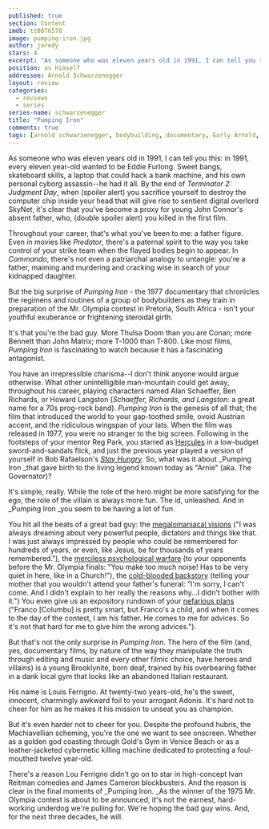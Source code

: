 ```yaml
---
published: true
section: Content
imdb: tt0076578
image: pumping-iron.jpg
author: jaredy 
stars: 4
excerpt: "As someone who was eleven years old in 1991, I can tell you this: in 1991, every eleven year-old wanted to be Eddie Furlong. Sweet bangs, skateboard skills, a laptop that could hack a bank machine, and his own personal cyborg assassin&mdash;he had it all. By the end of <em>Terminator 2: Judgment Day</em>, when (spoiler alert) you sacrifice yourself to destroy the computer chip inside your head that will give rise to sentient digital overlord SkyNet, it&rsquo;s clear that you&rsquo;ve become a proxy for young John Connor&rsquo;s absent father, who, (double spoiler alert) you killed in the first film."
position: as Himself 
addressee: Arnold Schwarzenegger
layout: review
categories: 
  - reviews
  - series
series-name: schwarzenegger
title: "Pumping Iron"
comments: true
tags: [arnold schwarzenegger, bodybuilding, documentary, Early Arnold, First Film, Letters]
---
```

As someone who was eleven years old in 1991, I can tell you this: in 1991, every eleven year-old wanted to be Eddie Furlong. Sweet bangs, skateboard skills, a laptop that could hack a bank machine, and his own personal cyborg assassin--he had it all. By the end of _Terminator 2: Judgment Day_, when (spoiler alert) you sacrifice yourself to destroy the computer chip inside your head that will give rise to sentient digital overlord SkyNet, it's clear that you've become a proxy for young John Connor's absent father, who, (double spoiler alert) you killed in the first film. 

Throughout your career, that's what you've been to me: a father figure. Even in movies like _Predator_, there's a paternal spirit to the way you take control of your strike team when the flayed bodies begin to appear. In _Commando_, there's not even a patriarchal analogy to untangle: you're a father, maiming and murdering and cracking wise in search of your kidnapped daughter. 

But the big surprise of _Pumping Iron_ - the 1977 documentary that chronicles the regimens and routines of a group of bodybuilders as they train in preparation of the Mr. Olympia contest in Pretoria, South Africa - isn't your youthful exuberance or frightening steroidal girth. 

It's that you're the bad guy. More Thulsa Doom than you are Conan; more Bennett than John Matrix; more T-1000 than T-800. Like most films, _Pumping Iron_ is fascinating to watch because it has a fascinating antagonist. 

You have an irrepressible charisma--I don't think anyone would argue otherwise. What other unintelligible man-mountain could get away, throughout his career, playing characters named Alan Schaeffer, Ben Richards, or Howard Langston (_Schaeffer, Richards, and Langston_: a great name for a 70s prog-rock band). _Pumping Iron_ is the genesis of all that; the film that introduced the world to your gap-toothed smile, ovoid Austrian accent, and the ridiculous wingspan of your lats. When the film was released in 1977, you were no stranger to the big screen. Following in the footsteps of your mentor Reg Park, you starred as [Hercules][1] in a low-budget sword-and-sandals flick, and just the previous year played a version of yourself in Bob Rafaelson's [_Stay Hungry_][2]. So, what was it about _Pumping Iron _that gave birth to the living legend known today as "Arnie" (aka. The Governator)?

   [1]: /content/2012/11/6/hercules-in-new-york.html
   [2]: /content/2012/11/14/stay-hungry.html

It's simple, really. While the role of the hero might be more satisfying for the ego, the role of the villain is always more fun. The id, unleashed. And in _Pumping Iron _you seem to be having a lot of fun. 

You hit all the beats of a great bad guy: the [megalomaniacal visions][3] ("I was always dreaming about very powerful people, dictators and things like that. I was just always impressed by people who could be remembered for hundreds of years, or even, like Jesus, be for thousands of years remembered."), the [merciless psychological warfare][4] (to your opponents before the Mr. Olympia finals: "You make too much noise! Has to be very quiet in here, like in a Church!"), the [cold-blooded backstory][5] (telling your mother that you wouldn't attend your father's funeral: "I'm sorry, I can't come. And I didn't explain to her really the reasons why…I didn't bother with it.")  You even give us an expository rundown of your [nefarious plans][6] ("Franco [Columbu] is pretty smart, but Franco's a child, and when it comes to the day of the contest, I am his father. He comes to me for advices. So it's not that hard for me to give him the wrong advices."). 

   [3]: http://www.youtube.com/watch?v=0K8baGoSoR8
   [4]: http://www.youtube.com/watch?v=PNiJSR07w5w
   [5]: http://www.youtube.com/watch?v=KAIZPbHRuzU&feature=relmfu
   [6]: http://www.youtube.com/watch?v=9nHHky2ufDU

But that's not the only surprise in _Pumping Iron_. The hero of the film (and, yes, documentary films, by nature of the way they manipulate the truth through editing and music and every other filmic choice, have heroes and villains) is a young Brooklynite, born deaf, trained by his overbearing father in a dank local gym that looks like an abandoned Italian restaurant.

His name is Louis Ferrigno. At twenty-two years-old, he's the sweet, innocent, charmingly awkward foil to your arrogant Adonis. It's hard not to cheer for him as he makes it his mission to unseat you as champion. 

But it's even harder not to cheer for you. Despite the profound hubris, the Machiavellian scheming, you're the one we want to see onscreen. Whether as a golden god coasting through Gold's Gym in Venice Beach or as a leather-jacketed cybernetic killing machine dedicated to protecting a foul-mouthed twelve year-old.  

There's a reason Lou Ferrigno didn't go on to star in high-concept Ivan Reitman comedies and James Cameron blockbusters. And the reason is clear in the final moments of _Pumping Iron. _As the winner of the 1975 Mr. Olympia contest is about to be announced, it's not the earnest, hard-working underdog we're pulling for. We're hoping the bad guy wins. And, for the next three decades, he will.  